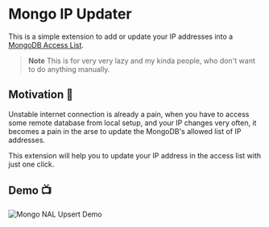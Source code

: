 # Mongo IP Updater

This is a simple extension to add or update your IP addresses into a [MongoDB Access List](https://www.mongodb.com/docs/atlas/security/ip-access-list/).

> **Note**
> This is for very very lazy and my kinda people, who don't want to do anything manually.

## Motivation 🤔

Unstable internet connection is already a pain, when you have to access some remote database from local setup, and your IP changes very often, it becomes a pain in the arse to update the MongoDB's allowed list of IP addresses.

This extension will help you to update your IP address in the access list with just one click.

## Demo 📺

![Mongo NAL Upsert Demo](https://s3.ap-south-1.amazonaws.com/shared.aashutosh.dev/ip-updater-0.1.0.gif)
